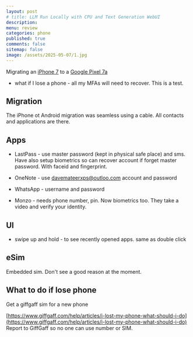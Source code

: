 ```yaml
---
layout: post
# title: LLM Run Locally with CPU and Text Generation WebUI 
description: 
menu: review
categories: phone 
published: true 
comments: false     
sitemap: false
image: /assets/2025-05-07/1.jpg
---
```


<!-- [![alt text](/assets/2024-02-01/1.jpg "email"){:width="600px"}](/assets/2024-02-02/1.jpg) -->
<!-- [![alt text](/assets/2024-03-03/2.jpg "email"){:width="800px"}](/assets/2024-03-03/2.jpg) -->
<!-- [![alt text](/assets/2024-03-03/2.jpg "email")](/assets/2024-03-03/2.jpg) -->


<!-- [![alt text](/assets/2024-04-24/1.jpg "email")](/assets/2024-04-24/1.jpg) -->

Migrating an [iPhone 7]() to a [Google Pixel 7a]()


- what if I lose a phone - all my MFAs will need to recover. This is a test.


## Migration

The iPhone ot Android migration was seamless using a cable. All contacts and applications are there.


## Apps

- LastPass - use master password (kept in physical safe place) and sms. Have also setup biometrics so can recover account if forget master password. With faceid and fingerprint.

- OneNote - use davemateerxps@outloo.com account and password

- WhatsApp - username and password

- Monzo - needs phone number, pin. Now biometrics too. They take a video and verify your identity.

## UI

- swipe up and hold - to see recently opened apps. same as double click


## eSim

Embedded sim. Don't see a good reason at the moment.

## What to do if lose phone

Get a giffgaff sim for a new phone

[https://www.giffgaff.com/help/articles/i-lost-my-phone-what-should-i-do](https://www.giffgaff.com/help/articles/i-lost-my-phone-what-should-i-do) Report to GiffGaff so no one can use number or SIM.